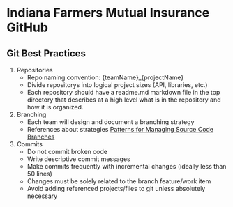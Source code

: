 # Indiana Farmers Mutual Insurance GitHub

## Git Best Practices
1. Repositories
    - Repo naming convention: {teamName}_{projectName}
    - Divide repositorys into logical project sizes (API, libraries, etc.)
    - Each repository should have a readme.md markdown file in the top directory that describes at a high level what is in the repository and how it is organized. 
2. Branching
    - Each team will design and document a branching strategy
    - References about strategies [Patterns for Managing Source Code Branches](https://martinfowler.com/articles/branching-patterns.html)
4. Commits
    - Do not commit broken code
    - Write descriptive commit messages
    - Make commits frequently with incremental changes (ideally less than 50 lines)
    - Changes must be solely related to the branch feature/work item
    - Avoid adding referenced projects/files to git unless absolutely necessary
